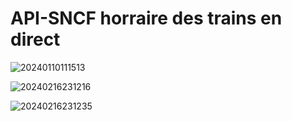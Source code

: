 # API-SNCF horraire des trains en direct

![20240110111513](https://github.com/GuillaumeSere/api-sncf/assets/75996200/02b43094-0dfa-4aea-ae8a-9af003d440c4)




![20240216231216](https://github.com/GuillaumeSere/api-sncf/assets/75996200/a136cab1-de45-4f2f-9bdc-ba851845e75a)

![20240216231235](https://github.com/GuillaumeSere/api-sncf/assets/75996200/65a2739d-708a-4985-b887-8be8d811312c)

